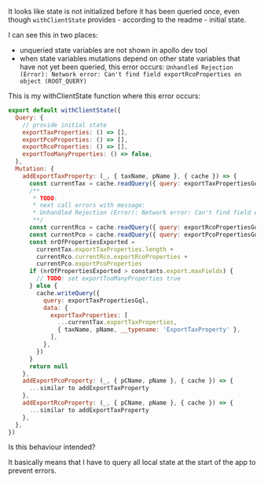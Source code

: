 It looks like state is not initialized before it has been queried once, even though `withClientState` provides - according to the readme - initial state.

I can see this in two places:

- unqueried state variables are not shown in apollo dev tool
- when state variables mutations depend on other state variables that have not yet been queried, this error occurs:
  `Unhandled Rejection (Error): Network error: Can't find field exportRcoProperties on object (ROOT_QUERY)`

This is my withClientState function where this error occurs:
```js
export default withClientState({
  Query: {
    // provide initial state
    exportTaxProperties: () => [],
    exportPcoProperties: () => [],
    exportRcoProperties: () => [],
    exportTooManyProperties: () => false,
  },
  Mutation: {
    addExportTaxProperty: (_, { taxName, pName }, { cache }) => {
      const currentTax = cache.readQuery({ query: exportTaxPropertiesGql })
      /**
       * TODO:
       * next call errors with message:
       * Unhandled Rejection (Error): Network error: Can't find field exportRcoProperties on object (ROOT_QUERY)
       **/
      const currentRco = cache.readQuery({ query: exportRcoPropertiesGql })
      const currentPco = cache.readQuery({ query: exportPcoPropertiesGql })
      const nrOfPropertiesExported =
        currentTax.exportTaxProperties.length +
        currentRco.currentRco.exportRcoProperties +
        currentPco.exportPcoProperties
      if (nrOfPropertiesExported > constants.export.maxFields) {
        // TODO: set exportTooManyProperties true
      } else {
        cache.writeQuery({
          query: exportTaxPropertiesGql,
          data: {
            exportTaxProperties: [
              ...currentTax.exportTaxProperties,
              { taxName, pName, __typename: 'ExportTaxProperty' },
            ],
          },
        })
      }
      return null
    },
    addExportPcoProperty: (_, { pCName, pName }, { cache }) => {
      ...similar to addExportTaxProperty
    },
    addExportRcoProperty: (_, { pCName, pName }, { cache }) => {
      ...similar to addExportTaxProperty
    },
  },
})
```

Is this behaviour intended?

It basically means that I have to query all local state at the start of the app to prevent errors.
